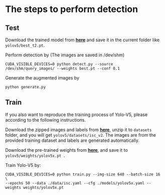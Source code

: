 # The steps to perform detection

## Test

Download the trained model from [**here**](https://drive.google.com/file/d/14J52fvlm78fTuGfYW20VMQqtjRgWF2Sl/view?usp=sharing) and save it in the current folder like ```yolov5/best_t2.pt```.

Perform detection by (The images are saved in /dev/shm)
```
CUDA_VISIBLE_DEVICES=0 python detect.py --source /dev/shm/query_images/ --weights best.pt --conf 0.1 
```

Generate the augmented images by
```
python generate.py
```


## Train
If you also want to reproduce the training process of Yolo-V5, please according to the following instructions.

Download the zipped images and labels from [**here**](https://drive.google.com/file/d/11nwa9L423TgXTLBhwT1LGXE4DUxZmaj7/view?usp=sharing), unzip it to ```datasets``` folder, and you will get ```yolov5/datasets/isc_v2```. The images are from the provided training dataset and labels are generated automatically.

Download the pre-trained weights from [**here**](https://drive.google.com/file/d/1oZv51z2i8pDlhHqSiGh1vKn1BaL0x9Tb/view?usp=sharing), and save it to ```yolov5/weights/yolov5x.pt ```.

Train Yolo-V5 by:
```
CUDA_VISIBLE_DEVICES=0 python train.py --img-size 640 --batch-size 16 \
--epochs 50 --data ./data/isc.yaml --cfg ./models/yolov5x.yaml --weights weights/yolov5x.pt
```
